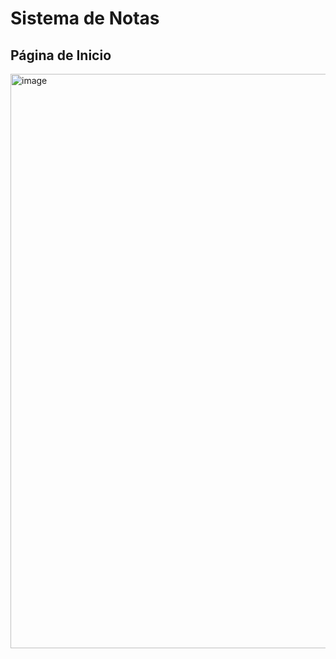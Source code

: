 # Sistema de Notas

## Página de Inicio

<img width="919" alt="image" src="https://github.com/user-attachments/assets/78fdb077-ceaf-43c4-923f-2a05c04d7f45" />
